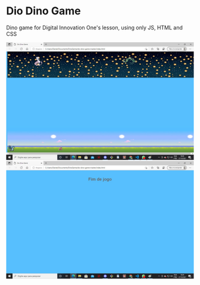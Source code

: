 # Dio Dino Game 
Dino game for Digital Innovation One's lesson, using only JS, HTML and CSS

![02](02.jpeg)
![01](01.jpeg)
 
